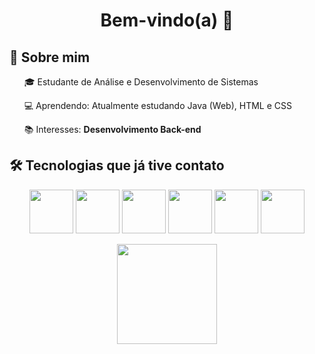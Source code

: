 <h1 align="center">Bem-vindo(a) 👋</h1>
<h2>🚀 Sobre mim</h2>
<p>
  <ul>🎓 Estudante de Análise e Desenvolvimento de Sistemas</ul>
  <ul>💻 Aprendendo: Atualmente estudando Java (Web), HTML e CSS</ul>
  <ul>📚 Interesses: <strong>Desenvolvimento Back-end</strong></ul> 
</p>

<h2>🛠️ Tecnologias que já tive contato</h2>
<p align="center">
  <img src="https://cdn.jsdelivr.net/gh/devicons/devicon@latest/icons/c/c-original.svg" width=70px/>
  <img src="https://cdn.jsdelivr.net/gh/devicons/devicon@latest/icons/csharp/csharp-original.svg" width=70px/>
  <img src="https://cdn.jsdelivr.net/gh/devicons/devicon@latest/icons/postgresql/postgresql-original.svg" width=70px/>
  <img src="https://cdn.jsdelivr.net/gh/devicons/devicon@latest/icons/java/java-original.svg" width=70px/>
  <img src="https://cdn.jsdelivr.net/gh/devicons/devicon@latest/icons/css3/css3-original.svg" width=70px/>
  <img src="https://cdn.jsdelivr.net/gh/devicons/devicon@latest/icons/html5/html5-original.svg" width=70px/>
</p>

<p align="center">
    <img height="160em" src="https://github-readme-stats.vercel.app/api/top-langs/?username=samuelcoonde&theme=blueberry&show_icons=true&hide_border=false&layout=compact"/>
</p>

